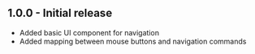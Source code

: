 ## 1.0.0 - Initial release

-   Added basic UI component for navigation
-   Added mapping between mouse buttons and navigation commands
